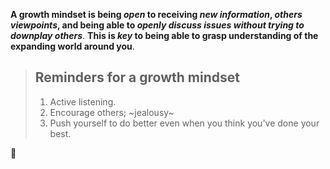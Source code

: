 **A growth mindset is being *open* to receiving _new information_, _others viewpoints_, and being able to _openly discuss issues without trying to downplay others_**. **This is _key_ to being able to grasp understanding of the expanding world around you**. 


>  ## Reminders for a growth mindset
> <ol> 
>   <li>Active listening.</li>
>   <li>Encourage others; ~jealousy~</li>
>   <li>Push yourself to do better even when you think you've done your best.</li>
> </ol>

:cowboy_hat_face:	
